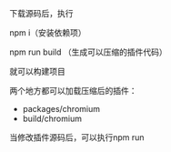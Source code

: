 下载源码后，执行

npm i（安装依赖项）

npm run build （生成可以压缩的插件代码）

就可以构建项目


两个地方都可以加载压缩后的插件：

* packages/chromium
* build/chromium


当修改插件源码后，可以执行npm run
